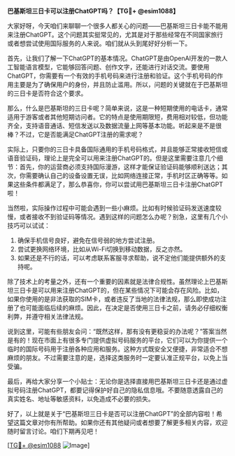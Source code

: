 **巴基斯坦三日卡可以注册ChatGPT吗？【TG💪+ @esim1088】**

大家好呀，今天咱们来聊聊一个很多人都关心的问题——巴基斯坦三日卡能不能用来注册ChatGPT。这个问题其实挺常见的，尤其是对于那些经常在不同国家旅行或者想尝试使用国际服务的人来说。咱们就从头到尾好好分析一下。

首先，让我们了解一下ChatGPT的基本情况。ChatGPT是由OpenAI开发的一款人工智能语言模型，它能够回答问题、创作文字，还能进行对话交流。要使用ChatGPT，你需要有一个有效的手机号码来进行注册和验证。这个手机号码的作用主要是为了确保用户的身份，并且防止滥用。所以，问题的关键就在于巴基斯坦的三日卡是否符合这个要求。

那么，什么是巴基斯坦的三日卡呢？简单来说，这是一种短期使用的电话卡，通常适用于游客或者其他短期访问者。它的特点是使用期限短，费用相对较低，但功能齐全，支持语音通话、短信发送以及数据流量上网等基本功能。听起来是不是很棒？不过，它是否能满足ChatGPT注册的需求呢？

实际上，只要你的三日卡具备国际通用的手机号码格式，并且能够正常接收短信或语音验证码，理论上是完全可以用来注册ChatGPT的。但是这里需要注意几个细节：首先，你的运营商必须支持国际漫游，这样才能保证验证码能够顺利送达；其次，你需要确认自己的设备设置无误，比如网络连接正常，手机时区正确等等。如果这些条件都满足了，那么恭喜你，你可以尝试用巴基斯坦三日卡注册ChatGPT啦！

当然啦，实际操作过程中可能会遇到一些小麻烦。比如有时候验证码发送速度较慢，或者接收不到验证码等情况。遇到这样的问题怎么办呢？别急，这里有几个小技巧可以试试：

1. 确保手机信号良好，避免在信号弱的地方尝试注册。
2. 尝试更换网络环境，比如从Wi-Fi切换到移动数据，反之亦然。
3. 如果还是不行的话，可以考虑联系客服寻求帮助，说不定他们能提供额外的支持呢。

除了技术上的考量之外，还有一个重要的因素就是法律合规性。虽然理论上巴基斯坦三日卡是可以用来注册ChatGPT的，但在某些情况下可能会存在风险。比如，如果你使用的是非法获取的SIM卡，或者违反了当地的法律法规，那么即使成功注册了也可能面临后续的麻烦。因此，在决定是否使用三日卡之前，请务必仔细权衡利弊，并遵守相关法律法规。

说到这里，可能有些朋友会问：“既然这样，那有没有更稳妥的办法呢？”答案当然是有的！现在市面上有很多专门提供虚拟号码服务的平台，它们可以为你提供一个临时的国际号码用于注册各种应用和服务。这种方式既安全又便捷，非常适合不想麻烦的朋友。不过需要注意的是，选择这类服务时一定要认准正规平台，以免上当受骗。

最后，再给大家分享一个小贴士：无论你是选择直接用巴基斯坦三日卡还是通过虚拟号码注册ChatGPT，都要记得保护好自己的隐私信息哦。不要随意透露自己的真实姓名、地址等敏感资料，以免造成不必要的损失。

好了，以上就是关于“巴基斯坦三日卡是否可以注册ChatGPT”的全部内容啦！希望这篇文章对你有所帮助。如果你还有其他疑问或者想要了解更多相关内容，欢迎随时留言讨论。咱们下期再见吧！

[[TG💪+ @esim1088](https://t.me/s/esim1088) ![Image](https://i.postimg.cc/4NQfJmqS/Snipaste-2025-05-13-00-14-12.png)]